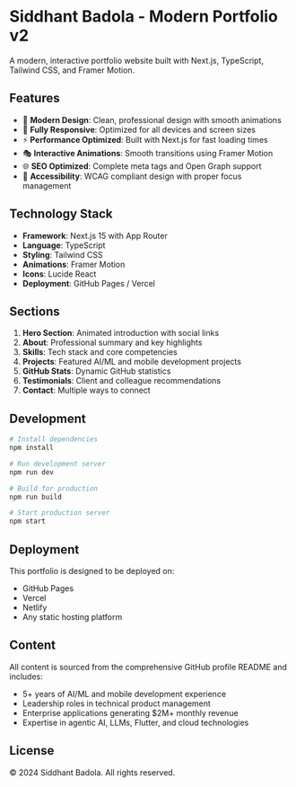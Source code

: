 # Siddhant Badola - Modern Portfolio v2

A modern, interactive portfolio website built with Next.js, TypeScript, Tailwind CSS, and Framer Motion.

## Features

- 🎨 **Modern Design**: Clean, professional design with smooth animations
- 📱 **Fully Responsive**: Optimized for all devices and screen sizes
- ⚡ **Performance Optimized**: Built with Next.js for fast loading times
- 🎭 **Interactive Animations**: Smooth transitions using Framer Motion
- 🌐 **SEO Optimized**: Complete meta tags and Open Graph support
- 🎯 **Accessibility**: WCAG compliant design with proper focus management

## Technology Stack

- **Framework**: Next.js 15 with App Router
- **Language**: TypeScript
- **Styling**: Tailwind CSS
- **Animations**: Framer Motion
- **Icons**: Lucide React
- **Deployment**: GitHub Pages / Vercel

## Sections

1. **Hero Section**: Animated introduction with social links
2. **About**: Professional summary and key highlights
3. **Skills**: Tech stack and core competencies
4. **Projects**: Featured AI/ML and mobile development projects
5. **GitHub Stats**: Dynamic GitHub statistics
6. **Testimonials**: Client and colleague recommendations
7. **Contact**: Multiple ways to connect

## Development

```bash
# Install dependencies
npm install

# Run development server
npm run dev

# Build for production
npm run build

# Start production server
npm start
```

## Deployment

This portfolio is designed to be deployed on:
- GitHub Pages
- Vercel
- Netlify
- Any static hosting platform

## Content

All content is sourced from the comprehensive GitHub profile README and includes:
- 5+ years of AI/ML and mobile development experience
- Leadership roles in technical product management
- Enterprise applications generating $2M+ monthly revenue
- Expertise in agentic AI, LLMs, Flutter, and cloud technologies

## License

© 2024 Siddhant Badola. All rights reserved.
